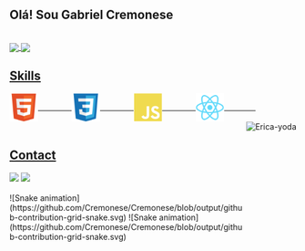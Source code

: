 ## Olá! Sou Gabriel Cremonese 
</br>

 <div>
  <a href="https://github.com/Cremonese">
   <img align="center" height="170" src="https://github-readme-stats.vercel.app/api/top-langs/?username=Cremonese&layout=compact&langs_count=16&theme=dracula"/>
  <img align="center" src="https://github-readme-stats.vercel.app/api?username=Cremonese&show_icons=true&theme=dracula&include_all_commits=true&count_private=true&hide=issues"/>
</div>
 
 ## Skills
<div style="display: inline_block">
  <img height="50" align="center" alt="Cremonese-HTML" height="50" width="50" src="https://raw.githubusercontent.com/devicons/devicon/master/icons/html5/html5-original.svg">
 &nbsp;&nbsp;&nbsp;&nbsp;&nbsp;&nbsp;&nbsp;&nbsp;&nbsp;&nbsp;&nbsp;&nbsp;&nbsp;
  <img height="50" align="center" alt="Cremones-CSS" height="50" width="50" src="https://raw.githubusercontent.com/devicons/devicon/master/icons/css3/css3-original.svg">
  &nbsp;&nbsp;&nbsp;&nbsp;&nbsp;&nbsp;&nbsp;&nbsp;&nbsp;&nbsp;&nbsp;&nbsp;&nbsp;
  <img height="50" align="center" alt="Cremonese-Js" height="50" width="50" src="https://raw.githubusercontent.com/devicons/devicon/master/icons/javascript/javascript-plain.svg">
 &nbsp;&nbsp;&nbsp;&nbsp;&nbsp;&nbsp;&nbsp;&nbsp;&nbsp;&nbsp;&nbsp;&nbsp;&nbsp;
  <img height="50" align="center" alt="Cremonese-React" height="50" width="50" src="https://raw.githubusercontent.com/devicons/devicon/master/icons/react/react-original.svg">
 &nbsp;&nbsp;&nbsp;&nbsp;&nbsp;&nbsp;&nbsp;&nbsp;&nbsp;&nbsp;&nbsp;&nbsp;&nbsp;
  
  <img align="right" height="180em" alt="Erica-yoda" src="https://media.giphy.com/media/l44Qqz6gO6JiVV3pu/giphy.gif">
</div>
  
</br>

## Contact 
<div> 
  <a href="https://www.linkedin.com/in/gabriel-cremonese/" target="_blank"><img src="https://img.shields.io/badge/-LinkedIn-%230077B5?style=for-the-badge&logo=linkedin&logoColor=white" target="_blank"></a>
  <a href = "mailto: gabrielcremonese.s@gmail.com"><img src="https://img.shields.io/badge/-Gmail-%23333?style=for-the-badge&logo=gmail&logoColor=white" target="_blank"></a>
 </br>
</br>
  ![Snake animation](https://github.com/Cremonese/Cremonese/blob/output/github-contribution-grid-snake.svg)
  ![Snake animation](https://github.com/Cremonese/Cremonese/blob/output/github-contribution-grid-snake.svg)
 
</div>
